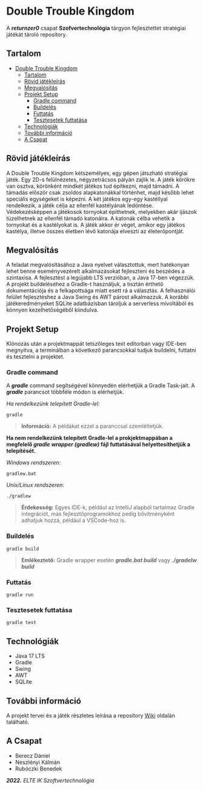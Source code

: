 # Double Trouble Kingdom


A __*returnzer0*__ csapat __Szofvertechnológia__ tárgyon fejlesztettet stratégiai játékát tároló repository.


## Tartalom
- [Double Trouble Kingdom](#double-trouble-kingdom)
  - [Tartalom](#tartalom)
  - [Rövid játékleírás](#rövid-játékleírás)
  - [Megvalósítás](#megvalósítás)
  - [Projekt Setup](#projekt-setup)
    - [Gradle command](#gradle-command)
    - [Buildelés](#buildelés)
    - [Futtatás](#futtatás)
    - [Tesztesetek futtatása](#tesztesetek-futtatása)
  - [Technológiák](#technológiák)
  - [További információ](#további-információ)
  - [A Csapat](#a-csapat)


## Rövid játékleírás
A Double Trouble Kingdom kétszemélyes, egy gépen játszható stratégiai játék. Egy 2D-s felülnézetes, négyzetrácsos pályán zajlik le. A játék körökre van osztva, körönként mindkét játékos tud építkezni, majd támadni. A támadás először csak zsoldos alapkatonákkal történhet, majd később lehet speciális egységeket is képezni. A két játékos egy-egy kastéllyal rendelkezik, a játék célja az ellenfél kastélyának ledöntése. Védekezésképpen a játékosok tornyokat építhetnek, melyekben akár íjászok tüzelhetnek az ellenfél támadó katonáira. A katonák célba vehetik a tornyokat és a kastélyokat is. A játék akkor ér véget, amikor egy játékos kastélya, illetve összes életben lévő katonája elveszti az életerőpontját.


## Megvalósítás
A feladat megvalósításához a Java nyelvet választottuk, mert hatékonyan lehet benne eseményvezérelt alkalmazásokat fejleszteni és beszédes a szintaxisa. A fejlesztést a legújabb LTS verzióban, a Java 17-ben végezzük. A projekt buildeléséhez a Gradle-t használjuk, a tisztán érthető dokumentációja és a felkapottsága miatt esett rá a választás. A felhasználói felület fejlesztéshez a Java Swing és AWT párost alkalmazzuk. A korábbi játékeredményeket SQLite adatbázisban tároljuk a serverless mivoltából és könnyen kezelhetőségéből kiindulva. 


## Projekt Setup
Klónozás után a projektmappát tetszőleges text editorban vagy IDE-ben megnyitva, a terminálban a következő parancsokkal tudjuk buildelni, futtatni és tesztelni a projektet.


### Gradle command
A __*gradle*__ command segítségével könnyedén elérhetjük a Gradle Task-jait.
A __*gradle*__  parancsot többféle módon is elérhetjük.

*Ha rendelkezünk telepített Gradle-lel:*
```
gradle
```
> __Információ:__ A példákat ezzel a paranccsal szemléltetjük.

__Ha nem rendelkezünk telepített Gradle-lel a prokjektmappában a megfelelő *gradle wrapper (gradlew)* fájl futtatásával helyettesíthetjük a telepítését.__


*Windows rendszeren:*
```
gradlew.bat
```

*Unix/Linux rendszeren:*
```
./gradlew
```
> __Érdekesség:__ Egyes IDE-k, például az IntelliJ alapból tartalmaz Gradle integrációt, más fejlesztőprogramokhoz pedig bővítményként adhatjuk hozzá, például a VSCode-hoz is.


### Buildelés
```
gradle build
```
> __Emlékeztető:__ Gradle wrapper esetén __*gradle.bat build*__ vagy __*./gradelw build*__


### Futtatás
```
gradle run
```


### Tesztesetek futtatása
```
gradle test
```

## Technológiák
- Java 17 LTS
- Gradle
- Swing
- AWT
- SQLite


## További információ
A projekt tervei és a játék részletes leírása a repository [Wiki](../../wikis/Home) oldalán található.

## A Csapat
- Berecz Dániel 
- Neszlényi Kálmán 
- Rubóczki Benedek

__*2022.*__ *ELTE IK Szoftvertechnológia*